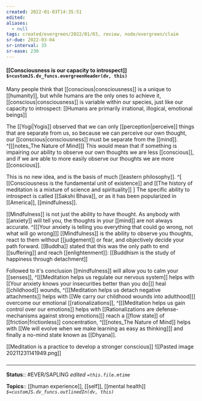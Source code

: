 ```yaml
---
created: 2022-01-03T14:35:51 
edited: 
aliases:
  - null
tags: created/evergreen/2022/01/03, review, node/evergreen/claim
sr-due: 2022-03-04
sr-interval: 35
sr-ease: 230
---
```


#### [[Consciousness is our capacity to introspect]] `$=customJS.dv_funcs.evergreenHeader(dv, this)`

Many people think that [[conscious|consciousness]] is a unique to [[humanity]],
but while humans are the only ones to achieve it,
[[conscious|consciousness]] is variable within our species,
just like our capacity to introspect:
[[Humans are primarily irrational, illogical, emotional beings]]

The [[Yogi|Yogis]] observed that we can only [[perception|perceive]] things that are separate from us, so because we can perceive our own thought, our [[conscious|consciousness]] must be separate from the [[mind]].
^[[[notes_The Nature of Mind]]]
This would mean that if something is impairing our ability to observe our own thoughts we are less [[conscious]], 
and if we are able to more easily observe our thoughts we are more [[conscious]].

This is no new idea, and is the basis of much [[eastern philosophy]].
^[
[[Consciousness is the fundamental unit of existence]]
and 
[[The history of meditation is a mixture of science and spirituality]]
]
The specific ability to introspect is called [[Sakshi Bhava]], or as it has been popularized in [[America]], [[mindfulness]]. 

[[Mindfulness]] is not just the ability to have thought. 
As anybody with [[anxiety]] will tell you, the thoughts in your [[mind]] are not always accurate.
^[[[Your anxiety is telling you everything that could go wrong, not what will go wrong]]]
[[Mindfulness]] is the ability to observe you thoughts, react to them without [[judgement]] or fear, and objectively decide your path forward.
[[Buddha]] stated that this was the only path to end [[suffering]] and reach [[enlightenment]]:
[[Buddhism is the study of happiness through detachment]]

Followed to it's conclusion [[mindfulness]] will allow you to calm your [[senses]],
^[[[Meditation helps us regulate our nervous system]] helps with [[Your anxiety knows your insecurities better than you do]]]
heal [[childhood]] wounds,
^[[[Meditation helps us detach negative attachments]] helps with [[We carry our childhood wounds into adulthood]]]
overcome our emotional [[rationalizations]],
^[[[Meditation helps us gain control over our emotions]] helps with [[Rationalizations are defense-mechanisms against strong emotions]]]
reach a [[flow state]] of [[friction|frictionless]] concentration,
^[[[notes_The Nature of Mind]] helps with [[We will evolve when we make learning as easy as thinking]]]
and finally a no-mind state known as [[Dhyana]].

[[Meditation is a practice to develop a stronger conscious]]
![[Pasted image 20211231141949.png]]

### <hr class="footnote"/>

**Status**:: #EVER/SAPLING 
*edited `=this.file.mtime`*

**Topics**:: [[human experience]], [[self]], [[mental health]]
*`$=customJS.dv_funcs.outlinedIn(dv, this)`*
